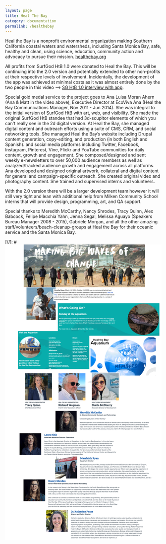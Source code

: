 ```yaml
---
layout: page
title: Heal The Bay
category: documentation
permalink: /healthebay
---
```


Heal the Bay is a nonprofit environmental organization making Southern California coastal waters and watersheds, including Santa Monica Bay, safe, healthy and clean, using science, education, community action and advocacy to pursue their mission.
[healthebay.org](https://healthebay.org)

All profits from SurfGod HtB 1.0 were donated to Heal the Bay.  This will be continuing into the 2.0 version and potentially extended to other non-profits at their respective levels of involvement. Incidentally, the development of the app was achieved at minimal costs as it was almost entirely done by the two people in this video --> [SG HtB 1.0 interview with app](https://youtu.be/DY-8u66-XJE).

Special gold medal service to the project goes to Ana Luisa Moran Ahern (Ana & Matt in the video above), Executive Director at EcoViva
Ana (Heal the Bay Communications Manager, Nov 2011 - Jun 2014).   She was integral to the initial version of SurfGod HtB with art, web, and visibility.  She made the original SurfGod HtB standee that had 3d-scupltor elements of which you can't really see in the 2d digital version.  At Heal the Bay, she managed digital content and outreach efforts using a suite of CMS, CRM, and social networking tools. She managed Heal the Bay’s website including Drupal content generation, copy-editing, and production (in both English and Spanish). and social media platforms including Twitter, Facebook, Instagram, Pinterest, Vine, Flickr and YouTube communities for daily content, growth and engagement. She composed/designed and sent weekly e-newsletters to over 50,000 audience members as well as analyzed/tracked audience growth and engagement across all platforms. Ana developed and designed original artwork, collateral and digital content for general and campaign-specific outreach. She created original video and photography content. She trained and supervised interns and volunteers.

With the 2.0 version there will be a larger development team however it will still very tight and lean with additional help from Milken Community School interns that will provide design, programming, art, and QA support.

Special thanks to Meredith McCarthy, Nancy Shrodes, Tracy Quinn, Alex Babcock, Felipe Macchia Yahn, Jenna Segal, Melissa Aguayo (Speakers Bureau Manager 2008 - 2015), Gabriele Morgan, and all the other amazing staff/volunteers/beach-cleanup-groups at Heal the Bay for their oceanic service and the Santa Monica Bay.

[//]: # <img src="assets/img/HtB_InfoPic.png"/>